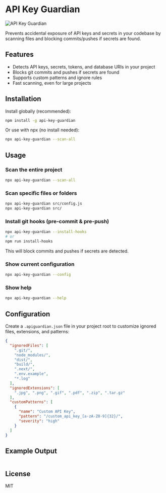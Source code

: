# API Key Guardian

![API Key Guardian](https://img.shields.io/badge/security-api--key--guardian-green)

Prevents accidental exposure of API keys and secrets in your codebase by scanning files and blocking commits/pushes if secrets are found.

## Features
- Detects API keys, secrets, tokens, and database URIs in your project
- Blocks git commits and pushes if secrets are found
- Supports custom patterns and ignore rules
- Fast scanning, even for large projects

## Installation

Install globally (recommended):
```sh
npm install -g api-key-guardian
```
Or use with npx (no install needed):
```sh
npx api-key-guardian --scan-all
```

## Usage

### Scan the entire project
```sh
npx api-key-guardian --scan-all
```

### Scan specific files or folders
```sh
npx api-key-guardian src/config.js
npx api-key-guardian src/
```

### Install git hooks (pre-commit & pre-push)
```sh
npx api-key-guardian --install-hooks
# or
npm run install-hooks
```
This will block commits and pushes if secrets are detected.

### Show current configuration
```sh
npx api-key-guardian --config
```

### Show help
```sh
npx api-key-guardian --help
```

## Configuration

Create a `.apiguardian.json` file in your project root to customize ignored files, extensions, and patterns:
```json
{
  "ignoredFiles": [
    ".git/",
    "node_modules/",
    "dist/",
    "build/",
    ".next/",
    ".env.example",
    "*.log"
  ],
  "ignoredExtensions": [
    ".jpg", ".png", ".gif", ".pdf", ".zip", ".tar.gz"
  ],
  "customPatterns": [
    {
      "name": "Custom API Key",
      "pattern": "/custom_api_key_[a-zA-Z0-9]{32}/",
      "severity": "high"
    }
  ]
}
```

## Example Output
```
```
## License
MIT
